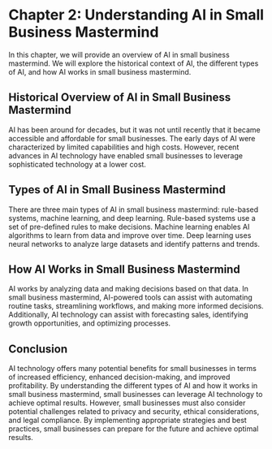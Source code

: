 Chapter 2: Understanding AI in Small Business Mastermind
========================================================

In this chapter, we will provide an overview of AI in small business mastermind. We will explore the historical context of AI, the different types of AI, and how AI works in small business mastermind.

Historical Overview of AI in Small Business Mastermind
------------------------------------------------------

AI has been around for decades, but it was not until recently that it became accessible and affordable for small businesses. The early days of AI were characterized by limited capabilities and high costs. However, recent advances in AI technology have enabled small businesses to leverage sophisticated technology at a lower cost.

Types of AI in Small Business Mastermind
----------------------------------------

There are three main types of AI in small business mastermind: rule-based systems, machine learning, and deep learning. Rule-based systems use a set of pre-defined rules to make decisions. Machine learning enables AI algorithms to learn from data and improve over time. Deep learning uses neural networks to analyze large datasets and identify patterns and trends.

How AI Works in Small Business Mastermind
-----------------------------------------

AI works by analyzing data and making decisions based on that data. In small business mastermind, AI-powered tools can assist with automating routine tasks, streamlining workflows, and making more informed decisions. Additionally, AI technology can assist with forecasting sales, identifying growth opportunities, and optimizing processes.

Conclusion
----------

AI technology offers many potential benefits for small businesses in terms of increased efficiency, enhanced decision-making, and improved profitability. By understanding the different types of AI and how it works in small business mastermind, small businesses can leverage AI technology to achieve optimal results. However, small businesses must also consider potential challenges related to privacy and security, ethical considerations, and legal compliance. By implementing appropriate strategies and best practices, small businesses can prepare for the future and achieve optimal results.
